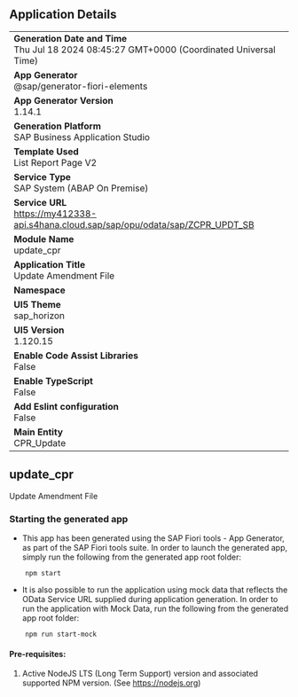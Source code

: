 ## Application Details
|               |
| ------------- |
|**Generation Date and Time**<br>Thu Jul 18 2024 08:45:27 GMT+0000 (Coordinated Universal Time)|
|**App Generator**<br>@sap/generator-fiori-elements|
|**App Generator Version**<br>1.14.1|
|**Generation Platform**<br>SAP Business Application Studio|
|**Template Used**<br>List Report Page V2|
|**Service Type**<br>SAP System (ABAP On Premise)|
|**Service URL**<br>https://my412338-api.s4hana.cloud.sap/sap/opu/odata/sap/ZCPR_UPDT_SB
|**Module Name**<br>update_cpr|
|**Application Title**<br>Update Amendment File|
|**Namespace**<br>|
|**UI5 Theme**<br>sap_horizon|
|**UI5 Version**<br>1.120.15|
|**Enable Code Assist Libraries**<br>False|
|**Enable TypeScript**<br>False|
|**Add Eslint configuration**<br>False|
|**Main Entity**<br>CPR_Update|

## update_cpr

Update Amendment File

### Starting the generated app

-   This app has been generated using the SAP Fiori tools - App Generator, as part of the SAP Fiori tools suite.  In order to launch the generated app, simply run the following from the generated app root folder:

```
    npm start
```

- It is also possible to run the application using mock data that reflects the OData Service URL supplied during application generation.  In order to run the application with Mock Data, run the following from the generated app root folder:

```
    npm run start-mock
```

#### Pre-requisites:

1. Active NodeJS LTS (Long Term Support) version and associated supported NPM version.  (See https://nodejs.org)


